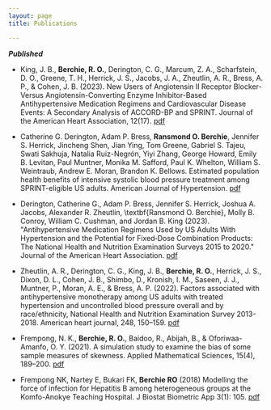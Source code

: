 ```yaml
---
layout: page
title: Publications

---
```

***Published***

- King, J. B., **Berchie, R. O.**, Derington, C. G., Marcum, Z. A., Scharfstein, D. O., Greene, T. H., Herrick, J. S., Jacobs, J. A., Zheutlin, A. R., Bress, A. P., \& Cohen, J. B. (2023). New Users of Angiotensin II Receptor Blocker-Versus Angiotensin-Converting Enzyme Inhibitor-Based Antihypertensive Medication Regimens and Cardiovascular Disease Events: A Secondary Analysis of ACCORD-BP and SPRINT. Journal of the American Heart Association, 12(17). [pdf](https://doi.org/10.1161/JAHA.123.030311)

- Catherine G. Derington, Adam P. Bress, **Ransmond O. Berchie**, Jennifer S. Herrick, Jincheng Shen, Jian Ying, Tom Greene, Gabriel S. Tajeu, Swati Sakhuja, Natalia Ruiz-Negrón, Yiyi Zhang, George Howard, Emily B. Levitan, Paul Muntner, Monika M. Safford, Paul K. Whelton, William S. Weintraub, Andrew E. Moran, Brandon K. Bellows. Estimated population health benefits of intensive systolic blood pressure treatment among SPRINT-eligible US adults. American Journal of Hypertension. [pdf](https://doi.org/10.1093/ajh/hpad047)

- Derington, Catherine G., Adam P. Bress, Jennifer S. Herrick, Joshua A. Jacobs, Alexander R. Zheutlin, \textbf{Ransmond O. Berchie}, Molly B. Conroy, William C. Cushman, and Jordan B. King (2023). "Antihypertensive Medication Regimens Used by US Adults With Hypertension and the Potential for Fixed‐Dose Combination Products: The National Health and Nutrition Examination Surveys 2015 to 2020." Journal of the American Heart Association. [pdf](https://www.ahajournals.org/doi/10.1161/JAHA.122.028573)

 - Zheutlin, A. R., Derington, C. G., King, J. B., **Berchie, R. O.**, Herrick, J. S., Dixon, D. L., Cohen, J. B., Shimbo, D., Kronish, I. M., Saseen, J. J., Muntner, P., Moran, A. E., & Bress, A. P. (2022). Factors associated with antihypertensive monotherapy among US adults with treated hypertension and uncontrolled blood pressure overall and by race/ethnicity, National Health and Nutrition Examination Survey 2013-2018. American heart journal, 248, 150–159. [pdf](https://doi.org/10.1016/j.ahj.2021.10.184)
 
 - Frempong, N. K., **Berchie, R. O.**, Baidoo, R., Abijah, B., & Oforiwaa-Amanfo, O. Y. (2021). A simulation study to examine the bias of some sample measures of skewness. Applied Mathematical Sciences, 15(4), 189–200. [pdf](https://doi.org/10.12988/ams.2021.914276)

- Frempong NK, Nartey E, Bukari FK, **Berchie RO** (2018) Modelling the force of infection for Hepatitis B among heterogeneous groups at the Komfo-Anokye Teaching Hospital. J Biostat Biometric App 3(1): 105. [pdf](http://www.annexpublishers.com/articles/JBIA/3105-Modelling-the-Force-of-Infection-for-Hepatitis-B-among-Heterogeneous-Groups-at-the-Komfo-Anokye-Teaching-Hospital.pdf)

